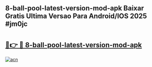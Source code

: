 ## 8-ball-pool-latest-version-mod-apk Baixar Gratis Ultima Versao Para Android/IOS 2025 #jm0jc

# <h2><a href="https://ainizakaria.my?title=8-ball-pool-latest-version-mod-apk&ref=20M">🔗👉 🔴 8-ball-pool-latest-version-mod-apk</a></h2>

[![acn](https://github.com/user-attachments/assets/0f9c940e-d8b0-45ae-aac7-cd30a18b3e1c)](https://ainizakaria.my?title=8-ball-pool-latest-version-mod-apk&ref=20M)

